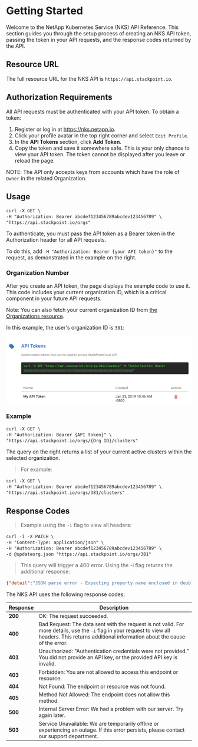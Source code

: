 # Getting Started

Welcome to the NetApp Kubernetes Service (NKS) API Reference. This section guides you through the setup process of creating an NKS API token, passing the token in your API requests, and the response codes returned by the API.

## Resource URL

The full resource URL for the NKS API is `https://api.stackpoint.io`.

## Authorization Requirements

All API requests must be authenticated with your API token. To obtain a token:

1. Register or log in at https://nks.netapp.io.
2. Click your profile avatar in the top right corner and select `Edit Profile`.
3. In the **API Tokens** section, click **Add Token**.
4. Copy the token and save it somewhere safe. This is your only chance to view your API token. The token cannot be displayed after you leave or reload the page.

NOTE: The API only accepts keys from accounts which have the role of `Owner` in the related Organization.

## Usage

```shell
curl -X GET \
-H "Authorization: Bearer abcdef123456789abcdev123456789" \
"https://api.stackpoint.io/orgs"
```

To authenticate, you must pass the API token as a Bearer token in the Authorization header for all API requests.

To do this, add `-H "Authorization: Bearer {your API token}"` to the request, as demonstrated in the example on the right.

### Organization Number

After you create an API token, the page displays the example code to use it. This code includes your current organization ID, which is a critical component in your future API requests.

Note: You can also fetch your current organization ID from [the Organizations resource](#organizations).

In this example, the user's organization ID is `381`:

![API token example code](/source/images/api-token-example-code.png?raw=true "API token example code")


### Example

```shell
curl -X GET \
-H "Authorization: Bearer {API token}" \
"https://api.stackpoint.io/orgs/{Org ID}/clusters"
```

The query on the right returns a list of your current active clusters within the selected organization.

> For example:

```shell
curl -X GET \
-H "Authorization: Bearer abcdef123456789abcdev123456789" \
"https://api.stackpoint.io/orgs/381/clusters"
```

## Response Codes

> Example using the `-i` flag to view all headers:

```shell
curl -i -X PATCH \
-H "Content-Type: application/json" \
-H "Authorization: Bearer abcdef123456789abcdev123456789" \
-d @updateorg.json "https://api.stackpoint.io/orgs/381"
```

> This query will trigger a 400 error. Using the -i flag returns the additional response:

```json
{"detail":"JSON parse error - Expecting property name enclosed in double quotes: line 1 column 72 (char 71)"}
```

The NKS API uses the following response codes:

Response | Description
---------|------------
**200** | OK: The request succeeded.
**400** | Bad Request: The data sent with the request is not valid. For more details, use the `-i` flag in your request to view all headers. This returns additional information about the cause of the error.
**401** | Unauthorized: "Authentication credentials were not provided." You did not provide an API key, or the provided API key is invalid.
**403** | Forbidden: You are not allowed to access this endpoint or resource.
**404** | Not Found: The endpoint or resource was not found.
**405** | Method Not Allowed: The endpoint does not allow this method.
**500** | Internal Server Error: We had a problem with our server. Try again later.
**503** | Service Unavailable: We are temporarily offline or experiencing an outage. If this error persists, please contact our support department.
